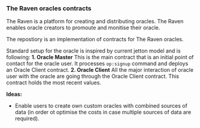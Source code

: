 ### The Raven oracles contracts

The Raven is a platform for creating and distributing oracles. The Raven enables oracle creators to promoute and monitise their oracle.

The repostiory is an implementation of contracts for The Raven oracles.

Standard setup for the oracle is inspired by current jetton model and is following:
**1. Oracle Master**
This is the main contract that is an initial point of contact for the oracle user. It processes `op:signup` command and deploys an Oracle Client contract.
**2. Oracle Client**
All the major interaction of oracle user with the oracle are going through the Oracle Client contract. This contract holds the most recent values.

**Ideas:**

- Enable users to create own custom oracles with combined sources of data (in order ot optimise the costs in case multiple sources of data are required).
